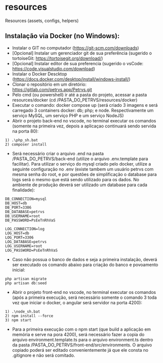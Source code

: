 # resources
Resources (assets, configs, helpers)

## Instalação via Docker (no Windows):

- Instalar o GIT no computador (https://git-scm.com/downloads)
- [Opcional] Instalar um gerenciador git de sua preferência (sugerido o tortoiseGit: https://tortoisegit.org/download/)
- [Opcional] Instalar editor de sua preferencia (sugerido o vsCode: https://code.visualstudio.com/download)
- Instalar o Docker Descktop (https://docs.docker.com/desktop/install/windows-install/)
- Clonar o repositório em um diretório: https://gitlab.com/petrvs.app/Petrvs.git
- Pelo cmd (ou powershell) ir até a pasta do projeto, acessar a pasta resources/docker (cd /PASTA_DO_PETRVS/resources/docker)
- Executar o comando: docker compose up (será criado 3 imagens e será carregado 3 containers docker: db; php; e node. Respectivamente um serviço MySQL, um serviço PHP e um serviço NodeJS)
- Abrir o projeto back-end no vscode, no terminal executar os comandos (somente na primeira vez, depois a aplicaçao continuará sendo servida na porta 80): 
```
1) .\php_sh.bat
2) composer install
```
- Será necessário criar o arquivo .end na pasta /PASTA_DO_PETRVS/back-end (utilize o arquivo .env.template para facilitar). Para utilizar o serviço do mysql criado pelo docker, utilize a seguinte configuração no .env (existe tambem um usuário petrvs com mesma senha do root, e por questões de simplificação o database para logs será o mesmo que está sendo utilizado para os dados. No ambiente de produção deverá ser utilizado um database para cada finalidade):
```
DB_CONNECTION=mysql
DB_HOST=db
DB_PORT=3306
DB_DATABASE=petrvs
DB_USERNAME=root
DB_PASSWORD=PsEeTnRhVaS

LOG_CONNECTION=log
LOG_HOST=db
LOG_PORT=3306
LOG_DATABASE=petrvs
LOG_USERNAME=root
LOG_PASSWORD=PsEeTnRhVaS
```
- Caso não possua o banco de dados e seja a primeira instalação, deverá ser executado os comando abaixo para criação do banco e povoamento inicial:
```
php artisan migrate
php artisan db:seed
```
- Abrir o projeto front-end no vscode, no terminal executar os comandos (após a primeira execução, será necessário somente o comando 3 toda vez que iniciar o docker, o angular será servidor na porta 4200): 
```
1) .\node_sh.bat
2) npm install --force
3) npm start
```
- Para a primeira execução com o npm start (que build a aplicação em memória e serve na pora 4200), será necessário fazer a copia do arquivo environment.template.ts para o arquivo environment.ts dentro da pasta /PASTA_DO_PETRVS/front-end/src/environments. O arquivo copiado poderá ser editado convenientemente já que ele consta no .gitignore e não será comitado.